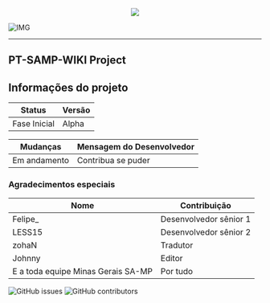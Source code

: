 <p align="center">
 <a aria-label="Logo" href="https://projeto-sa-mp-wiki-pt-br.github.io/web/">
  <img src="https://arrozmusic.000webhostapp.com/assets/images/icon.png">
 </a>
</p>

![IMG](https://img.shields.io/badge/Minas%20Gerais%20SA--MP%20Group-PT--SAMP--WIKI-%23585858__E6E6E6)
<hr>
<h2>PT-SAMP-WIKI Project</h2>


## Informações do projeto
| Status | Versão |
| ---- | ------- |
| Fase Inicial | Alpha |


| Mudanças | Mensagem do Desenvolvedor |
| ---- | ------- |
| Em andamento | Contribua se puder |


### Agradecimentos especiais
| Nome | Contribuição |
| ---- | ------- |
| Felipe_ | Desenvolvedor sênior 1 |
| LESS15 | Desenvolvedor  sênior 2 |
| zohaN | Tradutor |
| Johnny | Editor |
| E a toda equipe Minas Gerais SA-MP | Por tudo |



![GitHub issues](https://img.shields.io/github/issues-raw/Projeto-SA-MP-Wiki-PT-BR/web?color=D8D8D8&label=Quest%C3%B5es%20em%20aberto&style=plastic)
![GitHub contributors](https://img.shields.io/github/contributors/Projeto-SA-MP-Wiki-PT-BR/web?color=D8D8D8&label=Contribuidores&logoColor=1C1C1C&style=plastic)
